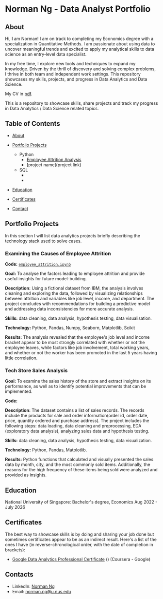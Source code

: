 # Norman Ng - Data Analyst Portfolio
## About
Hi, I am Norman! I am on track to completing my Economics degree with a specialization in Quantitative Methods. I am passionate about using data to uncover meaningful trends and excited to apply my analytical skills to data science as an entry-level data specialist.

In my free time, I explore new tools and techniques to expand my knowledge. Driven by the thrill of discovery and solving complex problems, I thrive in both team and independent work settings. This repository showcases my skills, projects, and progress in Data Analytics and Data Science.

My CV in [pdf]().

This is a repository to showcase skills, share projects and track my progress in Data Analytics / Data Science related topics.

## Table of Contents
- [About](https://github.com/coolmangoman/Portfolio/blob/main/README.md#about)
- [Portfolio Projects](https://github.com/coolmangoman/Portfolio/blob/main/README.md#portfolio-projects)
  - Python
    - [Employee Attrition Analysis](https://github.com/coolmangoman/Portfolio/blob/main/README.md#examining-the-causes-of-employee-attrition)
    - [project name](project link)  
  - SQL
    - []()
    - []()

- [Education](https://github.com/coolmangoman/Portfolio/blob/main/README.md#education)  
- [Certificates](https://github.com/coolmangoman/Portfolio/blob/main/README.md#certificates)
- [Contact](https://github.com/coolmangoman/Portfolio/blob/main/README.md#contacts)
  
## Portfolio Projects
In this section I will list data analytics projects briefly describing the technology stack used to solve cases.

### Examining the Causes of Employee Attrition

**Code:** [`employee_attrition.ipynb`](https://github.com/coolmangoman/Portfolio/blob/main/projects/employee_attrition/employee_attrition.ipynb)

**Goal:** To analyse the factors leading to employee attrition and provide useful insights for future model-building.

**Description:** Using a fictional dataset from IBM, the analysis involves cleaning and exploring the data, followed by visualizing relationships between attrition and variables like job level, income, and department. The project concludes with recommendations for building a predictive model and addressing data inconsistencies for more accurate analysis.

**Skills:** data cleaning, data analysis, hypothesis testing, data visualisation.

**Technology:** Python, Pandas, Numpy, Seaborn, Matplotlib, Scikit

**Results:** The analysis revealed that the employee's job level and income bracket appear to be most strongly correlated with whether or not the employee leaves, while factors like job involvement, total working years, and whether or not the worker has been promoted in the last 5 years having little correlation.


### Tech Store Sales Analysis

**Goal:** To examine the sales history of the store and extract insights on its performance, as well as to identify potential improvements that can be implemented.

**Code:** []()

**Description:** The dataset contains a list of sales records.  The records include the products for sale and order information(order id, order date, price, quantity ordered and purchase address). The project includes the following steps: data loading, data cleaning and preprocessing, EDA (exploratory data analysis), analyzing sales data and hypothesis testing.

**Skills:** data cleaning, data analysis, hypothesis testing, data visualization.

**Technology:** Python, Pandas, Matplotlib.

**Results:** Python functions that calculated and visually presented the sales data by month, city, and the most commonly sold items. Additionally, the reasons for the high frequency of these items being sold were analyzed and provided as insights.

## Education
National University of Singapore: 
Bachelor's degree, Economics
Aug 2022 - July 2026

## Certificates
The best way to showcase skills is by doing and sharing your job done but sometimes certificates appear to be as an indirect result. Here's a list of the ones I have (in reverse-chronological order, with the date of completion in brackets):
- [Google Data Analytics Professional Certificate]() () (Coursera - Google)

## Contacts
- LinkedIn: [Norman Ng](https://www.linkedin.com/in/norman-ng-kai-meng/)
- Email: norman.ng@u.nus.edu
